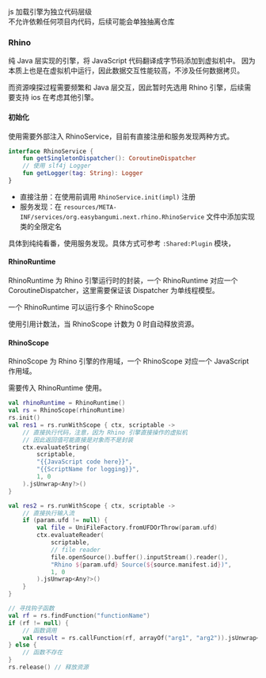 js 加载引擎为独立代码层级  
不允许依赖任何项目内代码，后续可能会单独抽离仓库

### Rhino

纯 Java 层实现的引擎，将 JavaScript 代码翻译成字节码添加到虚拟机中。
因为本质上也是在虚拟机中运行，因此数据交互性能较高，不涉及任何数据拷贝。

而资源嗅探过程需要频繁和 Java 层交互，因此暂时先选用 Rhino 引擎，后续需要支持 ios 在考虑其他引擎。



#### 初始化

使用需要外部注入 RhinoService，目前有直接注册和服务发现两种方式。

```kotlin
interface RhinoService {
    fun getSingletonDispatcher(): CoroutineDispatcher
    // 使用 slf4j Logger
    fun getLogger(tag: String): Logger
}
```

* 直接注册：在使用前调用 `RhinoService.init(impl)` 注册
* 服务发现：在 `resources/META-INF/services/org.easybangumi.next.rhino.RhinoService` 文件中添加实现类的全限定名

具体到纯纯看番，使用服务发现。具体方式可参考 `:Shared:Plugin` 模块，

#### RhinoRuntime

RhinoRuntime 为 Rhino 引擎运行时的封装，一个 RhinoRuntime 对应一个 CoroutineDispatcher，这里需要保证该 Dispatcher 为单线程模型。

一个 RhinoRuntime 可以运行多个 RhinoScope

使用引用计数法，当 RhinoScope 计数为 0 时自动释放资源。


#### RhinoScope

RhinoScope 为 Rhino 引擎的作用域，一个 RhinoScope 对应一个 JavaScript 作用域。

需要传入 RhinoRuntime 使用。

```kotlin
val rhinoRuntime = RhinoRuntime()
val rs = RhinoScope(rhinoRuntime)
rs.init()
val res1 = rs.runWithScope { ctx, scriptable ->
    // 直接执行代码，注意，因为 Rhino 引擎直接操作的虚拟机
    // 因此返回值可能直接是对象而不是封装
    ctx.evaluateString(
        scriptable,
        "{{JavaScript code here}}",
        "{{ScriptName for logging}}",
        1, 0
    ).jsUnwrap<Any?>()
}

val res2 = rs.runWithScope { ctx, scriptable ->
    // 直接执行输入流
    if (param.ufd != null) {
        val file = UniFileFactory.fromUFDOrThrow(param.ufd)
        ctx.evaluateReader(
            scriptable,
            // file reader
            file.openSource().buffer().inputStream().reader(),
            "Rhino ${param.ufd} Source(${source.manifest.id})",
            1, 0
        ).jsUnwrap<Any?>()
    }
}

// 寻找钩子函数
val rf = rs.findFunction("functionName")
if (rf != null) {
    // 函数调用
    val result = rs.callFunction(rf, arrayOf("arg1", "arg2")).jsUnwrap<Any>()
} else {
    // 函数不存在
}
rs.release() // 释放资源
```


